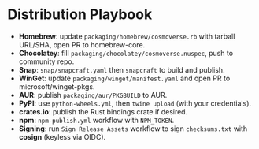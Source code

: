 
# Distribution Playbook
- **Homebrew**: update `packaging/homebrew/cosmoverse.rb` with tarball URL/SHA, open PR to homebrew-core.
- **Chocolatey**: fill `packaging/chocolatey/cosmoverse.nuspec`, push to community repo.
- **Snap**: `snap/snapcraft.yaml` then `snapcraft` to build and publish.
- **WinGet**: update `packaging/winget/manifest.yaml` and open PR to microsoft/winget-pkgs.
- **AUR**: publish `packaging/aur/PKGBUILD` to AUR.
- **PyPI**: use `python-wheels.yml`, then `twine upload` (with your credentials).
- **crates.io**: publish the Rust bindings crate if desired.
- **npm**: `npm-publish.yml` workflow with `NPM_TOKEN`.
- **Signing**: run `Sign Release Assets` workflow to sign `checksums.txt` with **cosign** (keyless via OIDC).
